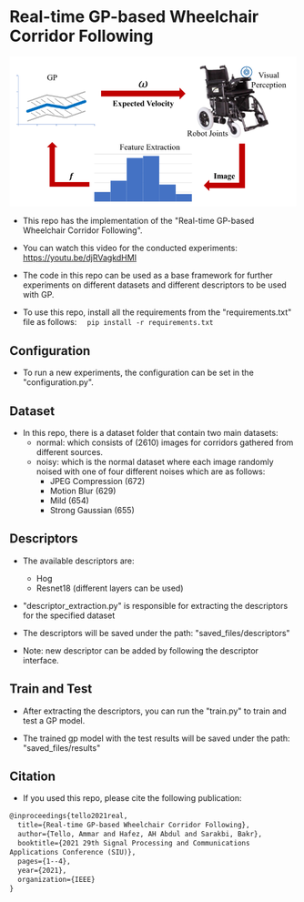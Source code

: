 # Real-time GP-based Wheelchair Corridor Following

![img.png](img.png)

- This repo has the implementation of the "Real-time 
GP-based Wheelchair Corridor Following".

- You can watch this video for the conducted experiments: https://youtu.be/djRVagkdHMI

- The code in this repo can be used as a base framework for further
experiments on different datasets and different 
  descriptors to be used with GP.
- To use this repo, install all the requirements
from the "requirements.txt" file as follows:
`  pip install -r requirements.txt`
  
## Configuration
- To run a new experiments, the configuration
can be set in the "configuration.py". 

## Dataset

- In this repo, there is a dataset folder that contain 
two main datasets:
  - normal: which consists of (2610) images for corridors
    gathered from different sources.
  - noisy: which is the normal dataset where each image
    randomly noised with one of four different 
    noises which are as follows: 
    - JPEG Compression (672)
    - Motion Blur (629)
    - Mild (654)
    - Strong Gaussian (655)
    
## Descriptors 

- The available descriptors are:
  - Hog
  - Resnet18 (different layers can be used)

- "descriptor_extraction.py" is responsible for 
extracting the descriptors for the specified
  dataset

- The descriptors will be saved under the path:
"saved_files/descriptors"

- Note: new descriptor can be added by following
the descriptor interface.
  
## Train and Test
- After extracting the descriptors, you can run
the "train.py" to train and test a GP model.
  
- The trained gp model with the test results
  will be saved under the path: "saved_files/results"
  
## Citation

- If you used this repo, please cite the following 
  publication: 
```
@inproceedings{tello2021real,
  title={Real-time GP-based Wheelchair Corridor Following},
  author={Tello, Ammar and Hafez, AH Abdul and Sarakbi, Bakr},
  booktitle={2021 29th Signal Processing and Communications Applications Conference (SIU)},
  pages={1--4},
  year={2021},
  organization={IEEE}
}
```
